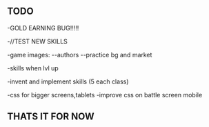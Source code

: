 ## TODO

-GOLD EARNING BUG!!!!!

-//TEST NEW SKILLS

-game images:
--authors
--practice bg and market

-skills when lvl up

-invent and implement skills (5 each class)

-css for bigger screens,tablets
-improve css on battle screen mobile

## THATS IT FOR NOW
